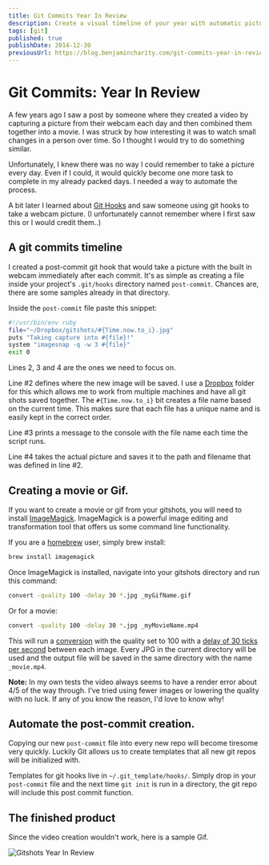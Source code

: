 ```yaml
---
title: Git Commits Year In Review
description: Create a visual timeline of your year with automatic pictures taken after each commit.
tags: [git]
published: true
publishDate: 2014-12-30
previousUrl: https://blog.benjamincharity.com/git-commits-year-in-review/
---
```


# Git Commits: Year In Review

A few years ago I saw a post by someone where they created a video by capturing a picture from their webcam each day 
and then combined them together into a movie. I was struck by how interesting it was to watch small changes in a 
person over time. So I thought I would try to do something similar.

Unfortunately, I knew there was no way I could remember to take a picture every day. Even if I could, it would quickly become one more task to complete in my already packed days. I needed a way to automate the process.

A bit later I learned about [Git Hooks][6] and saw someone using git hooks to take a webcam picture. (I unfortunately cannot remember where I first saw this or I would credit them..)

## A git commits timeline

I created a post-commit git hook that would take a picture with the built in webcam immediately after each commit. It's as simple as creating a file inside your project's `.git/hooks` directory named `post-commit`. Chances are, there are some samples already in that directory.

Inside the `post-commit` file paste this snippet:

```bash
#!/usr/bin/env ruby
file="~/Dropbox/gitshots/#{Time.now.to_i}.jpg"
puts "Taking capture into #{file}!"
system "imagesnap -q -w 3 #{file}"
exit 0
```

Lines 2, 3 and 4 are the ones we need to focus on.

Line #2 defines where the new image will be saved. I use a [Dropbox][1] folder for this which allows me to work from multiple machines and have all git shots saved together. The `#{Time.now.to_i}` bit creates a file name based on the current time. This makes sure that each file has a unique name and is easily kept in the correct order.

Line #3 prints a message to the console with the file name each time the script runs.

Line #4 takes the actual picture and saves it to the path and filename that was defined in line #2.

## Creating a movie or Gif.

If you want to create a movie or gif from your gitshots, you will need to install [ImageMagick][2]. ImageMagick is a powerful image editing and transformation tool that offers us some command line functionality.

If you are a [homebrew][3] user, simply brew install:

```bash
brew install imagemagick
```

Once ImageMagick is installed, navigate into your gitshots directory and run this command:

```bash
convert -quality 100 -delay 30 *.jpg _myGifName.gif
```

Or for a movie:

```bash
convert -quality 100 -delay 30 *.jpg _myMovieName.mp4
```

This will run a [conversion][4] with the quality set to 100 with a [delay of 30 ticks per second][5] between each image. Every JPG in the current directory will be used and the output file will be saved in the same directory with the name `_movie.mp4`.

**Note:** In my own tests the video always seems to have a render error about 4/5 of the way through. I've tried using fewer images or lowering the quality with no luck. If any of you know the reason, I'd love to know why!

## Automate the post-commit creation.

Copying our new `post-commit` file into every new repo will become tiresome very quickly. Luckily Git allows us to create templates that all new git repos will be initialized with.

Templates for git hooks live in `~/.git_template/hooks/`. Simply drop in your `post-commit` file and the next time `git init` is run in a directory, the git repo will include this post commit function.

## The finished product

Since the video creation wouldn't work, here is a sample Gif.

![Gitshots Year In Review](https://cdn.benjamincharity.com/2014/2014_gitshots.gif)


[1]: https://dropbox.com
[2]: https://www.imagemagick.org
[3]: https://brew.sh/
[4]: https://www.imagemagick.org/script/convert.php
[5]: https://www.imagemagick.org/script/command-line-options.php#delay
[6]: https://git-scm.com/book/en/v2/Customizing-Git-Git-Hooks
